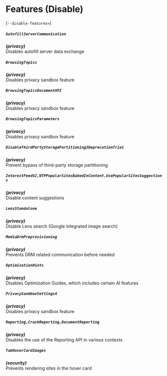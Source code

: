 # Features (Disable)
(`--disable-features=`)

##### `AutofillServerCommunication`
***(privacy)***\
Disables autofill server data exchange

##### `BrowsingTopics`
***(privacy)***\
Disables privacy sandbox feature

##### `BrowsingTopicsDocumentAPI`
***(privacy)***\
Disables privacy sandbox feature

##### `BrowsingTopicsParameters`
***(privacy)***\
Disables privacy sandbox feature

##### `DisableThirdPartyStoragePartitioning3DeprecationTrial`
***(privacy)***\
Prevent bypass of third-party storage partitioning

##### `InterestFeedV2,NTPPopularSitesBakedInContent,UsePopularSitesSuggestions`
***(privacy)***\
Disable content suggestions

##### `LensStandalone`
***(privacy)***\
Disable Lens search (Google integrated image search)

##### `MediaDrmPreprovisioning`
***(privacy)***\
Prevents DRM related communication before needed

##### `OptimizationHints`
***(privacy)***\
Disables Optimization Guides, which includes certain AI features

##### `PrivacySandboxSettings4`
***(privacy)***\
Disables privacy sandbox feature

##### `Reporting,CrashReporting,DocumentReporting`
***(privacy)***\
Disables the use of the Reporting API in various contexts

##### `TabHoverCardImages`
***(security)***\
Prevents rendering sites in the hover card
